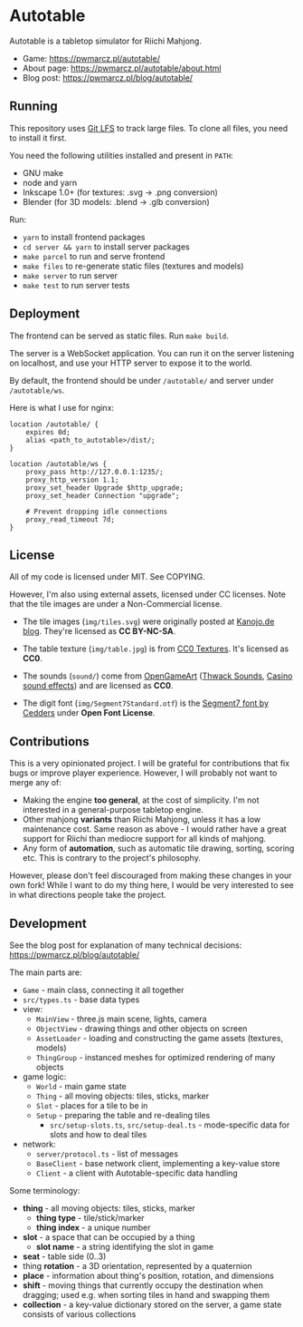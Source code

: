 # Autotable

Autotable is a tabletop simulator for Riichi Mahjong.

* Game: https://pwmarcz.pl/autotable/
* About page: https://pwmarcz.pl/autotable/about.html
* Blog post: https://pwmarcz.pl/blog/autotable/

## Running

This repository uses [Git LFS](https://git-lfs.github.com/) to track large files. To clone all files, you need to install it first.

You need the following utilities installed and present in `PATH`:

* GNU make
* node and yarn
* Inkscape 1.0+ (for textures: .svg -> .png conversion)
* Blender (for 3D models: .blend -> .glb conversion)

Run:

* `yarn` to install frontend packages
* `cd server && yarn` to install server packages
* `make parcel` to run and serve frontend
* `make files` to re-generate static files (textures and models)
* `make server` to run server
* `make test` to run server tests

## Deployment

The frontend can be served as static files. Run `make build`.

The server is a WebSocket application. You can run it on the server listening on localhost, and use your HTTP server to expose it to the world.

By default, the frontend should be under `/autotable/` and server under `/autotable/ws`.

Here is what I use for nginx:

    location /autotable/ {
        expires 0d;
        alias <path_to_autotable>/dist/;
    }

    location /autotable/ws {
        proxy_pass http://127.0.0.1:1235/;
        proxy_http_version 1.1;
        proxy_set_header Upgrade $http_upgrade;
        proxy_set_header Connection "upgrade";

        # Prevent dropping idle connections
        proxy_read_timeout 7d;
    }

## License

All of my code is licensed under MIT. See COPYING.

However, I'm also using external assets, licensed under CC licenses. Note that the tile images are under a Non-Commercial license.

* The tile images (`img/tiles.svg`) were originally posted at [Kanojo.de blog](https://web.archive.org/web/20160717012415/http://blog.kanojo.de/2011/07/01/more-shirt-stuff-t-shirt-logo-ideas/). They're licensed as **CC BY-NC-SA**.

* The table texture (`img/table.jpg`) is from [CC0 Textures](https://cc0textures.com/view?id=Fabric030). It's licensed as **CC0**.

* The sounds (`sound/`) come from [OpenGameArt](https://opengameart.org/) ([Thwack Sounds](https://opengameart.org/content/thwack-sounds), [Casino sound effects](https://opengameart.org/content/54-casino-sound-effects-cards-dice-chips)) and are licensed as **CC0**.

* The digit font (`img/Segment7Standard.otf`) is the [Segment7 font by Cedders](https://www.fontspace.com/segment7-font-f19825) under **Open Font License**.

## Contributions

This is a very opinionated project. I will be grateful for contributions that fix bugs or improve player experience. However, I will probably not want to merge any of:

* Making the engine **too general**, at the cost of simplicity. I'm not interested in a general-purpose tabletop engine.
* Other mahjong **variants** than Riichi Mahjong, unless it has a low maintenance cost. Same reason as above - I would rather have a great support for Riichi than mediocre support for all kinds of mahjong.
* Any form of **automation**, such as automatic tile drawing, sorting, scoring etc. This is contrary to the project's philosophy.

However, please don't feel discouraged from making these changes in your own fork! While I want to do my thing here, I would be very interested to see in what directions people take the project.

## Development

See the blog post for explanation of many technical decisions: https://pwmarcz.pl/blog/autotable/

The main parts are:

* `Game` - main class, connecting it all together
* `src/types.ts` - base data types
* view:
    * `MainView` - three.js main scene, lights, camera
    * `ObjectView` - drawing things and other objects on screen
    * `AssetLoader` - loading and constructing the game assets (textures, models)
    * `ThingGroup` - instanced meshes for optimized rendering of many objects
* game logic:
    * `World` - main game state
    * `Thing` - all moving objects: tiles, sticks, marker
    * `Slot` - places for a tile to be in
    * `Setup` - preparing the table and re-dealing tiles
        * `src/setup-slots.ts`, `src/setup-deal.ts` - mode-specific data for slots and how to deal tiles
* network:
    * `server/protocol.ts` - list of messages
    * `BaseClient` - base network client, implementing a key-value store
    * `Client` - a client with Autotable-specific data handling

Some terminology:

- **thing** - all moving objects: tiles, sticks, marker
    - **thing type** - tile/stick/marker
    - **thing index** - a unique number
- **slot** - a space that can be occupied by a thing
    - **slot name** - a string identifying the slot in game
- **seat** - table side (0..3)
- thing **rotation** - a 3D orientation, represented by a quaternion
- **place** - information about thing's position, rotation, and dimensions
- **shift** - moving things that currently occupy the destination when dragging; used e.g. when sorting tiles in hand and swapping them
- **collection** - a key-value dictionary stored on the server, a game state consists of various collections
